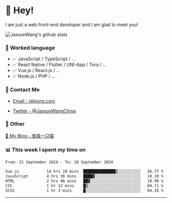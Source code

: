 # 👋 Hey!

I am just a web front-end developer and I am glad to meet you!

![JaxsonWang's github stats](https://github-readme-stats.vercel.app/api?username=JaxsonWang&&show_icons=true&&title_color=1abc9c&&icon_color=1abc9c)


### 📝 Worked language

- ✅ JavaScript / TypeScript / ...
- ✅ React Native / Flutter / UNI-App / Tora / ...
- ✅ Vue.js / React.js / ...
- ✅ Node.js / PHP / ...

### 📮 Contact Me

- [Email - i@iiong.com](mailto:i@iiong.com)

- [Twitter - @JaxsonWangChina](https://twitter.com/JaxsonWangChina)

### 🤪 Other

[📌 My Blog - 淮城一只猫](https://iiong.com)

### 📊 This week I spent my time on

<!--START_SECTION:waka-->

```txt
From: 21 September 2024 - To: 28 September 2024

Vue.js            14 hrs 28 mins  ██████████████▒░░░░░░░░░░   56.77 %
JavaScript        4 hrs 36 mins   ████▓░░░░░░░░░░░░░░░░░░░░   18.10 %
HTML              2 hrs 46 mins   ██▓░░░░░░░░░░░░░░░░░░░░░░   10.90 %
CSS               1 hr 12 mins    █▒░░░░░░░░░░░░░░░░░░░░░░░   04.71 %
SCSS              1 hr 3 mins     █░░░░░░░░░░░░░░░░░░░░░░░░   04.16 %
```

<!--END_SECTION:waka-->

---

